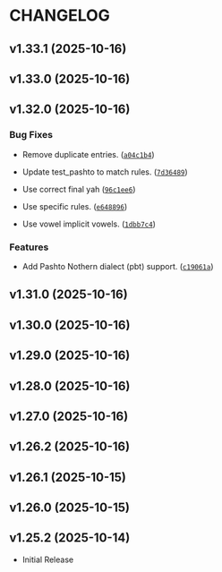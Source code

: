 # CHANGELOG

<!-- version list -->

## v1.33.1 (2025-10-16)


## v1.33.0 (2025-10-16)


## v1.32.0 (2025-10-16)

### Bug Fixes

- Remove duplicate entries.
  ([`a04c1b4`](https://github.com/dmort27/epitran/commit/a04c1b4130c50e52f1a04877544a5b7677eabc61))

- Update test_pashto to match rules.
  ([`7d36489`](https://github.com/dmort27/epitran/commit/7d36489c7e65dd11d27970769848e41b28ab3c15))

- Use correct final yah
  ([`96c1ee6`](https://github.com/dmort27/epitran/commit/96c1ee66e9fac0f0c3efbf16cf119bfcae283d54))

- Use specific rules.
  ([`e648896`](https://github.com/dmort27/epitran/commit/e648896162e47d8db7e96eca6825f6dd721f02f6))

- Use vowel implicit vowels.
  ([`1dbb7c4`](https://github.com/dmort27/epitran/commit/1dbb7c48707e34fa5401e0a316555d96b1bd7bdf))

### Features

- Add Pashto Nothern dialect (pbt) support.
  ([`c19061a`](https://github.com/dmort27/epitran/commit/c19061a327d7d5feb72ea6a60ac05eea2391ad53))


## v1.31.0 (2025-10-16)


## v1.30.0 (2025-10-16)


## v1.29.0 (2025-10-16)


## v1.28.0 (2025-10-16)


## v1.27.0 (2025-10-16)


## v1.26.2 (2025-10-16)


## v1.26.1 (2025-10-15)


## v1.26.0 (2025-10-15)


## v1.25.2 (2025-10-14)

- Initial Release
